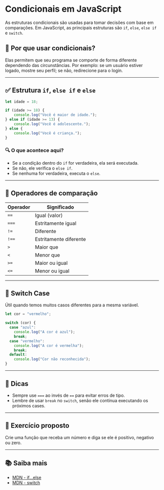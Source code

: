 
# Condicionais em JavaScript

As estruturas condicionais são usadas para tomar decisões com base em comparações. Em JavaScript, as principais estruturas são `if`, `else`, `else if` e `switch`.

## 🧠 Por que usar condicionais?

Elas permitem que seu programa se comporte de forma diferente dependendo das circunstâncias. Por exemplo: se um usuário estiver logado, mostre seu perfil; se não, redirecione para o login.

---

## ✅ Estrutura `if`, `else if` e `else`

```javascript
let idade = 18;

if (idade >= 18) {
    console.log("Você é maior de idade.");
} else if (idade >= 13) {
    console.log("Você é adolescente.");
} else {
    console.log("Você é criança.");
}
```

### 🔍 O que acontece aqui?
- Se a condição dentro do `if` for verdadeira, ela será executada.
- Se não, ele verifica o `else if`.
- Se nenhuma for verdadeira, executa o `else`.

---

## 🎯 Operadores de comparação

| Operador | Significado             |
|----------|--------------------------|
| `==`     | Igual (valor)            |
| `===`    | Estritamente igual       |
| `!=`     | Diferente                |
| `!==`    | Estritamente diferente   |
| `>`      | Maior que                |
| `<`      | Menor que                |
| `>=`     | Maior ou igual           |
| `<=`     | Menor ou igual           |

---

## 🔀 Switch Case

Útil quando temos muitos casos diferentes para a mesma variável.

```javascript
let cor = "vermelho";

switch (cor) {
  case "azul":
    console.log("A cor é azul");
    break;
  case "vermelho":
    console.log("A cor é vermelha");
    break;
  default:
    console.log("Cor não reconhecida");
}
```

---

## 📌 Dicas
- Sempre use `===` ao invés de `==` para evitar erros de tipo.
- Lembre de usar `break` no `switch`, senão ele continua executando os próximos cases.

---

## 🧪 Exercício proposto
Crie uma função que receba um número e diga se ele é positivo, negativo ou zero.

---

## 📚 Saiba mais
- [MDN - if...else](https://developer.mozilla.org/pt-BR/docs/Web/JavaScript/Reference/Statements/if...else)
- [MDN - switch](https://developer.mozilla.org/pt-BR/docs/Web/JavaScript/Reference/Statements/switch)
